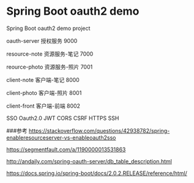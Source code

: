 # Spring Boot oauth2 demo
Spring Boot oauth2 demo project

oauth-server    授权服务            9000

resource-note   资源服务-笔记        7000

reource-photo   资源服务-照片        7001

client-note     客户端-笔记         8000

client-photo    客户端-照片         8001

client-front    客户端-前端         8002


SSO Oauth2.0 JWT  CORS CSRF     HTTPS SSH


###参考
https://stackoverflow.com/questions/42938782/spring-enableresourceserver-vs-enableoauth2sso

https://segmentfault.com/a/1190000013531863

http://andaily.com/spring-oauth-server/db_table_description.html

https://docs.spring.io/spring-boot/docs/2.0.2.RELEASE/reference/html/